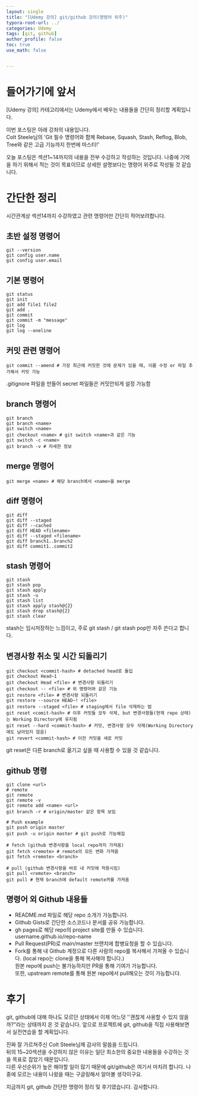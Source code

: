 ```yaml
---
layout: single
title: "[Udemy 강의] git/github 강의(명령어 위주)"
typora-root-url: ../
categories: Udemy
tags: [git, github]
author_profile: false
toc: true
use_math: false


---
```




# 들어가기에 앞서

[Udemy 강의] 카테고리에서는 Udemy에서 배우는 내용들을 간단히 정리할 계획입니다.

이번 포스팅은 아래 강좌의 내용입니다.  
Colt Steele님의 'Git 필수 명령어와 함께 Rebase, Squash, Stash, Reflog, Blob, Tree와 같은 고급 기능까지 한번에 마스터!'

오늘 포스팅은 섹션1~14까지의 내용을 전부 수강하고 작성하는 것입니다. 나중에 기억을 하기 위해서 적는 것이 목표이므로 상세한 설명보다는 명령어 위주로 작성될 것 같습니다.

# 간단한 정리

시간관계상 섹션14까지 수강하였고 관련 명령어만 간단히 적어보려합니다.

## 초반 설정 명령어

```shell
git --version
git config user.name
git config user.email
```

## 기본 명령어

```shell
git status
git init
git add file1 file2
git add .
git commit
git commit -m "message"
git log
git log --oneline
```

## 커밋 관련 명령어

```shell
git commit --amend # 가장 최근에 커밋한 것에 문제가 있을 때, 이름 수정 or 파일 추가해서 커밋 가능
```

.gitignore 파일을 만들어 secret 파일들은 커밋안되게 설정 가능함

## branch 명령어

```shell
git branch
git branch <name>
git switch <name>
git checkout <name> # git switch <name>과 같은 기능
git switch -c <name>
git branch -v # 자세한 정보
```

## merge 명령어

```shell
git merge <name> # 해당 branch에서 <name>을 merge
```

##  diff 명령어

```shell
git diff
git diff --staged
git diff --cached
git diff HEAD <filename>
git diff --staged <filename>
git diff branch1..branch2
git diff commit1..commit2
```

## stash 명령어

```shell
git stash
git stash pop
git stash apply
git stash -u
git stash list
git stash apply stash@{2}
git stash drop stash@{2}
git stash clear
```

stash는 임시저장하는 느낌이고, 주로 git stash / git stash pop만 자주 쓴다고 합니다.

## 변경사항 취소 및 시간 되돌리기

```shell
git checkout <commit-hash> # detached head로 돌입
git checkout Head~1
git checkout Head <file> # 변경사항 되돌리기
git checkout -- <file> # 위 명령어와 같은 기능
git restore <file> # 변경사항 되돌리기
git restore --source HEAD~! <file>
git restore --staged <file> # staging에서 file 삭제하는 법
git reset <comit-hash> # 이후 커밋들 모두 삭제, but 변경사항들(현재 repo 상태)는 Working Directory에 유지됨
git reset --hard <commit-hash> # 커밋, 변경사항 모두 삭제(Working Directory에도 남아있지 않음)
git revert <commit-hash> # 이전 커밋을 새로 커밋
```

git reset은 다른 branch로 옮기고 싶을 때 사용할 수 있을 것 같습니다.

## github 명령

```shell
git clone <url>
# remote
git remote
git remote -v
git remote add <name> <url>
git branch -r # origin/master 같은 항목 보임

# Push example
git push origin master
git push -u origin master # git push로 가능해짐

# fetch (github 변경사항을 local repo까지 가져옴)
git fetch <remote> # remote의 모든 변화 가져옴
git fetch <remote> <branch>

# pull (github 변경사항을 바로 내 커밋에 적용시킴)
git pull <remote> <branch>
git pull # 현재 branch에 default remote꺼를 가져옴
```

## 명령어 외 Github 내용들

* README.md 파일로 해당 repo 소개가 가능합니다.
* Github Gists로 간단한 소스코드나 문서를 공유 가능합니다.
* gh pages로 해당 repo의 project site를 만들 수 있습니다.  
  username.github.io/repo-name
* Pull Request(PR)로 main/master 브랜치에 합병요청을 할 수 있습니다.
* Fork를 통해 내 Github 계정으로 다른 사람의 repo를 복사해서 가져올 수 있습니다.  (local repo는 clone을 통해 복사해야 합니다.)  
  원본 repo에 push는 불가능하지만 PR을 통해 기여가 가능합니다.  
  또한, upstream remote를 통해 원본 repo에서 pull해오는 것이 가능합니다.

# 후기

git, github에 대해 하나도 모르던 상태에서 이제 어느덧 ''괜찮게 사용할 수 있지 않을까?"라는 상태까지 온 것 같습니다. 앞으로 프로젝트에 git, github을 직접 사용해보면서 실전연습을 할 계획입니다.

진짜 잘 가르쳐주신 Colt Steele님께 감사의 말씀을 드립니다.  
뒤의 15~20섹션을 수강하지 않은 이유는 일단 최소한의 중요한 내용들을 수강하는 것을 목표로 잡았기 때문입니다.  
다른 우선순위가 높은 해야할 일이 많기 때문에 git/github은 여기서 마치려 합니다. 나중에 모르는 내용이 나왔을 때는 구글링해서 알아볼 생각이구요.

지금까지 git, github 간단한 명령어 정리 및 후기였습니다. 감사합니다.